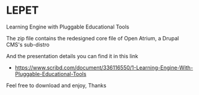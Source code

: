# LEPET
Learning Engine with Pluggable Educational Tools

The zip file contains the redesigned core file of Open Atrium, a Drupal CMS's sub-distro

And the presentation details you can find it in this link 
- https://www.scribd.com/document/336116550/1-Learning-Engine-With-Pluggable-Educational-Tools

Feel free to download and enjoy, Thanks
